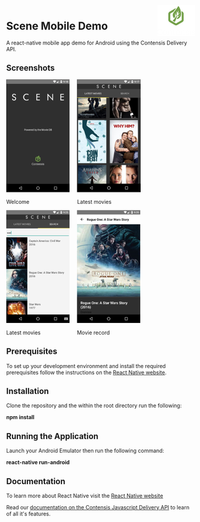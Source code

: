 <img src="docs/contensis.png" style="width: 100px; float:right" />

# Scene Mobile Demo

A react-native mobile app demo for Android using the Contensis Delivery API.

## Screenshots


<div>
    <div style="float:left; margin-right:20px;">
        <img src="docs/welcome_screen.png" height="300"/>
        <p>Welcome</p>
    </div>
    <div style="float:left; margin-right:20px;">
        <img src="docs/latest_movies.png" height="300"/>
        <p>Latest movies</p>
    </div>
    <div style="float:left; margin-right:20px;">
        <img src="docs/search.png" height="300"/>
        <p>Latest movies</p>
    </div>
    <div style="margin-right:20px;">
         <img src="docs/movie_record.png" height="300"/>
        <p>Movie record</p>
    </div>
</div>

## Prerequisites

To set up your development environment and install the required prerequisites follow the instructions on the [React Native website](https://facebook.github.io/react-native/docs/getting-started.html). 

## Installation
Clone the repository and the within the root directory run the following:

**npm install**

## Running the Application
Launch your Android Emulator then run the following command:

**react-native run-android**

## Documentation

To learn more about React Native visit the [React Native website](https://facebook.github.io/react-native/)

Read our [documentation on the Contensis Javascript Delivery API](https://developer.zengenti.com/contensis/api/delivery/js/) to learn of all it's features.